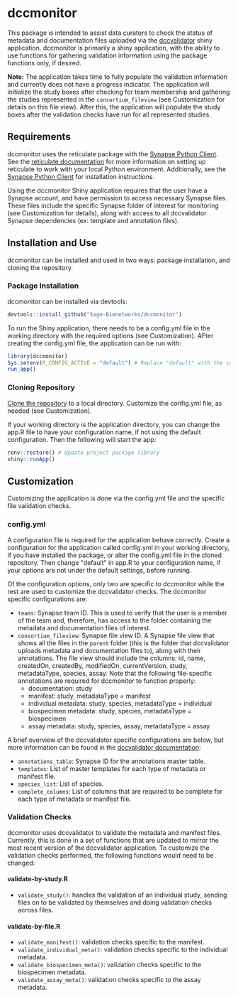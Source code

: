 # dccmonitor

This package is intended to assist data curators to check the status of metadata and documentation files uploaded via the [dccvalidator](https://sage-bionetworks.github.io/dccvalidator/) shiny application. dccmonitor is primarily a shiny application, with the ability to use functions for gathering validation information using the package functions only, if desired.

**Note:** The application takes time to fully populate the validation information and currently does not have a progress indicator. The application will initialize the study boxes after checking for team membership and gathering the studies represented in the `consortium_fileview` (see Customization for details on this file view). After this, the application will populate the study boxes after the validation checks have run for all represented studies.

## Requirements

dccmonitor uses the reticulate package with the [Synapse Python Client](https://github.com/Sage-Bionetworks/synapsePythonClient). See the [reticulate documentation](https://rstudio.github.io/reticulate/#python-version) for more information on setting up reticulate to work with your local Python environment. Additionally, see the [Synapse Python Client](https://github.com/Sage-Bionetworks/synapsePythonClient) for installation instructions.

Using the dccmonitor Shiny application requires that the user have a Synapse account, and have permission to access necessary Synapse files. These files include the specific Synapse folder of interest for monitoring (see Customization for details), along with access to all dccvalidator Synapse dependencies (ex: template and annotation files).

## Installation and Use

dccmonitor can be installed and used in two ways: package installation, and cloning the repository.

### Package Installation

dccmonitor can be installed via devtools:

``` R
devtools::install_github("Sage-Bionetworks/dccmonitor")
```

To run the Shiny application, there needs to be a config.yml file in the working directory with the required options (see Customization). AFter creating the config.yml file, the application can be run with:

``` R
library(dccmonitor)
Sys.setenv(R_CONFIG_ACTIVE = "default") # Replace "default" with the configuration name if using a non-default configuration.
run_app()
```

### Cloning Repository

[Clone the repository](https://help.github.com/en/github/creating-cloning-and-archiving-repositories/cloning-a-repository) to a local directory. Customize the config.yml file, as needed (see Customization).

If your working directory is the application directory, you can change the app.R file to have your configuration name, if not using the default configuration. Then the following will start the app:

``` R
renv::restore() # Update project package library
shiny::runApp()
```

## Customization

Customizing the application is done via the config.yml file and the specific file validation checks.

### config.yml

A configuration file is required for the application behave correctly. Create a configuration for the application called config.yml in your working directory, if you have installed the package, or alter the config.yml file in the cloned repository. Then change "default" in app.R to your configuration name, if your options are not under the default settings, before running.

Of the configuration options, only two are specific to dccmonitor while the rest are used to customize the dccvalidator checks. The dccmonitor specific configurations are:

- `teams`: Synapse team ID. This is used to verify that the user is a member of the team and, therefore, has access to the folder containing the metadata and documentation files of interest.
- `consortium_fileview`: Synapse file view ID. A Synapse file view that shows all the files in the `parent` folder (this is the folder that dccvalidator uploads metadata and documentation files to), along with their annotations. The file view should include the columns: id, name, createdOn, createdBy, modifiedOn, currentVersion, study, metadataType, species, assay. Note that the following file-specific annotations are required for dccmonitor to function properly:
    - documentation: study
    - manifest: study, metadataType = manifest
    - individual metadata: study, species, metadataType = individual
    - biospecimen metadata: study, species, metadataType = biospecimen
    - assay metadata: study, species, assay, metadataType = assay

A brief overview of the dccvalidator specific configurations are below, but more information can be found in the [dccvalidator documentation](https://sage-bionetworks.github.io/dccvalidator/articles/customizing-dccvalidator.html#configuration-options):

- `annotations_table`: Synapse ID for the annotations master table.
- `templates`: List of master templates for each type of metadata or manifest file.
- `species_list`: List of species.
- `complete_columns`: List of columns that are required to be complete for each type of metadata or manifest file.
  
### Validation Checks

dccmonitor uses dccvalidator to validate the metadata and manifest files. Currently, this is done in a set of functions that are updated to mirror the most recent version of the dccvalidator application. To customize the validation checks performed, the following functions would need to be changed:

#### validate-by-study.R

- `validate_study()`: handles the validation of an individual study, sending files on to be validated by themselves and doing validation checks across files.

#### validate-by-file.R

- `validate_manifest()`: validation checks specific to the manifest.
- `validate_individual_meta()`: validation checks specific to the individual metadata.
- `validate_biospecimen_meta()`: validation checks specific to the biospecimen metadata.
- `validate_assay_meta()`: validation checks specific to the assay metadata.
